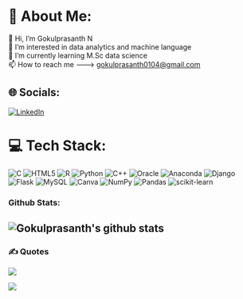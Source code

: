 # 💫 About Me:
👋 Hi, I’m Gokulprasanth N<br>👀 I’m interested in data analytics and machine language<br>🌱 I’m currently learning M.Sc data science<br>📫 How to reach me ---> gokulprasanth0104@gmail.com


## 🌐 Socials:
 [![LinkedIn](https://img.shields.io/badge/LinkedIn-%230077B5.svg?logo=linkedin&logoColor=white)]([(https://www.linkedin.com/in/gokul0111/)])

# 💻 Tech Stack:
![C](https://img.shields.io/badge/c-%2300599C.svg?style=for-the-badge&logo=c&logoColor=white) ![HTML5](https://img.shields.io/badge/html5-%23E34F26.svg?style=for-the-badge&logo=html5&logoColor=white) ![R](https://img.shields.io/badge/r-%23276DC3.svg?style=for-the-badge&logo=r&logoColor=white) ![Python](https://img.shields.io/badge/python-3670A0?style=for-the-badge&logo=python&logoColor=ffdd54) ![C++](https://img.shields.io/badge/c++-%2300599C.svg?style=for-the-badge&logo=c%2B%2B&logoColor=white) ![Oracle](https://img.shields.io/badge/Oracle-F80000?style=for-the-badge&logo=oracle&logoColor=white) ![Anaconda](https://img.shields.io/badge/Anaconda-%2344A833.svg?style=for-the-badge&logo=anaconda&logoColor=white) ![Django](https://img.shields.io/badge/django-%23092E20.svg?style=for-the-badge&logo=django&logoColor=white) ![Flask](https://img.shields.io/badge/flask-%23000.svg?style=for-the-badge&logo=flask&logoColor=white)  ![MySQL](https://img.shields.io/badge/mysql-%2300f.svg?style=for-the-badge&logo=mysql&logoColor=white) ![Canva](https://img.shields.io/badge/Canva-%2300C4CC.svg?style=for-the-badge&logo=Canva&logoColor=white) ![NumPy](https://img.shields.io/badge/numpy-%23013243.svg?style=for-the-badge&logo=numpy&logoColor=white) ![Pandas](https://img.shields.io/badge/pandas-%23150458.svg?style=for-the-badge&logo=pandas&logoColor=white) ![scikit-learn](https://img.shields.io/badge/scikit--learn-%23F7931E.svg?style=for-the-badge&logo=scikit-learn&logoColor=white)

### Github Stats:
![Gokulprasanth's github stats](https://github-readme-stats.vercel.app/api?username=Gokulprasanth01&show_icons=true&hide_border=true&theme=tokyonight)
---
### ✍️ Quotes
![](https://quotes-github-readme.vercel.app/api?type=horizontal&theme=dark)

[![](https://visitcount.itsvg.in/api?id=Gokulprasanth01&icon=0&color=0)](https://visitcount.itsvg.in)

<!--
**Gokulprasanth01/Gokulprasanth01** is a ✨ _special_ ✨ repository because its `README.md` (this file) appears on your GitHub profile.
-->
